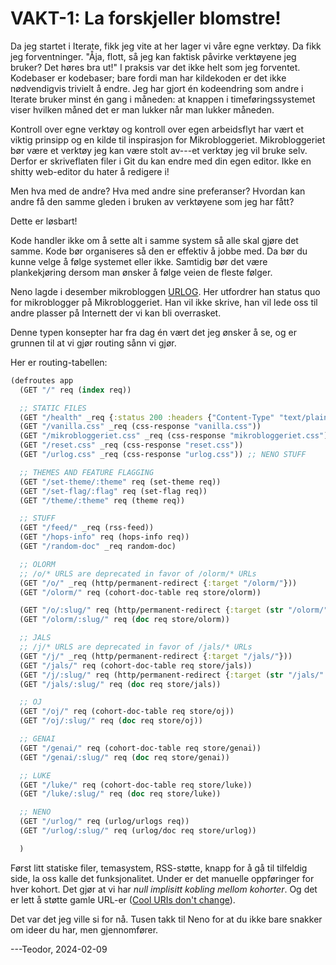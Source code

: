 # VAKT-1: La forskjeller blomstre!

Da jeg startet i Iterate, fikk jeg vite at her lager vi våre egne verktøy.
Da fikk jeg forventninger.
"Åja, flott, så jeg kan faktisk påvirke verktøyene jeg bruker?
Det høres bra ut!"
I praksis var det ikke helt som jeg forventet.
Kodebaser er kodebaser; bare fordi man har kildekoden er det ikke nødvendigvis trivielt å endre.
Jeg har gjort én kodeendring som andre i Iterate bruker minst én gang i måneden: at knappen i timeføringssystemet viser hvilken måned det er man lukker når man lukker måneden.

Kontroll over egne verktøy og kontroll over egen arbeidsflyt har vært et viktig prinsipp og en kilde til inspirasjon for Mikrobloggeriet.
Mikrobloggeriet bør være et verktøy jeg kan være stolt av---et verktøy jeg vil bruke selv.
Derfor er skriveflaten filer i Git du kan endre med din egen editor.
Ikke en shitty web-editor du hater å redigere i!

Men hva med de andre?
Hva med andre sine preferanser?
Hvordan kan andre få den samme gleden i bruken av verktøyene som jeg har fått?

Dette er løsbart!

Kode handler ikke om å sette alt i samme system så alle skal gjøre det samme.
Kode bør organiseres så den er effektiv å jobbe med.
Da bør du kunne velge å følge systemet eller ikke.
Samtidig bør det være plankekjøring dersom man ønsker å følge veien de fleste følger.

Neno lagde i desember mikrobloggen [URLOG].
Her utfordrer han status quo for mikroblogger på Mikrobloggeriet.
Han vil ikke skrive, han vil lede oss til andre plasser på Internett der vi kan bli overrasket.

Denne typen konsepter har fra dag én vært det jeg ønsker å se, og er grunnen til at vi gjør routing sånn vi gjør.

Her er routing-tabellen:

```clojure
(defroutes app
  (GET "/" req (index req))

  ;; STATIC FILES
  (GET "/health" _req {:status 200 :headers {"Content-Type" "text/plain"} :body "all good!"})
  (GET "/vanilla.css" _req (css-response "vanilla.css"))
  (GET "/mikrobloggeriet.css" _req (css-response "mikrobloggeriet.css"))
  (GET "/reset.css" _req (css-response "reset.css"))
  (GET "/urlog.css" _req (css-response "urlog.css")) ;; NENO STUFF

  ;; THEMES AND FEATURE FLAGGING
  (GET "/set-theme/:theme" req (set-theme req))
  (GET "/set-flag/:flag" req (set-flag req))
  (GET "/theme/:theme" req (theme req))

  ;; STUFF
  (GET "/feed/" _req (rss-feed))
  (GET "/hops-info" req (hops-info req))
  (GET "/random-doc" _req random-doc)

  ;; OLORM
  ;; /o/* URLS are deprecated in favor of /olorm/* URLs
  (GET "/o/" _req (http/permanent-redirect {:target "/olorm/"}))
  (GET "/olorm/" req (cohort-doc-table req store/olorm))

  (GET "/o/:slug/" req (http/permanent-redirect {:target (str "/olorm/" (:slug (:route-params req)) "/")}))
  (GET "/olorm/:slug/" req (doc req store/olorm))

  ;; JALS
  ;; /j/* URLS are deprecated in favor of /jals/* URLs
  (GET "/j/" _req (http/permanent-redirect {:target "/jals/"}))
  (GET "/jals/" req (cohort-doc-table req store/jals))
  (GET "/j/:slug/" req (http/permanent-redirect {:target (str "/jals/" (:slug (:route-params req)) "/")}))
  (GET "/jals/:slug/" req (doc req store/jals))

  ;; OJ
  (GET "/oj/" req (cohort-doc-table req store/oj))
  (GET "/oj/:slug/" req (doc req store/oj))

  ;; GENAI
  (GET "/genai/" req (cohort-doc-table req store/genai))
  (GET "/genai/:slug/" req (doc req store/genai))

  ;; LUKE 
  (GET "/luke/" req (cohort-doc-table req store/luke))
  (GET "/luke/:slug/" req (doc req store/luke)) 

  ;; NENO
  (GET "/urlog/" req (urlog/urlogs req))
  (GET "/urlog/:slug/" req (urlog/doc req store/urlog))

  )
```

Først litt statiske filer, temasystem, RSS-støtte, knapp for å gå til tilfeldig side, la oss kalle det funksjonalitet.
Under er det manuelle oppføringer for hver kohort.
Det gjør at vi har _null implisitt kobling mellom kohorter_.
Og det er lett å støtte gamle URL-er ([Cool URIs don't change]).

[Cool URIs don't change]: https://www.w3.org/Provider/Style/URI

Det var det jeg ville si for nå.
Tusen takk til Neno for at du ikke bare snakker om ideer du har, men gjennomfører.

---Teodor, 2024-02-09

[URLOG]: /urlog/
